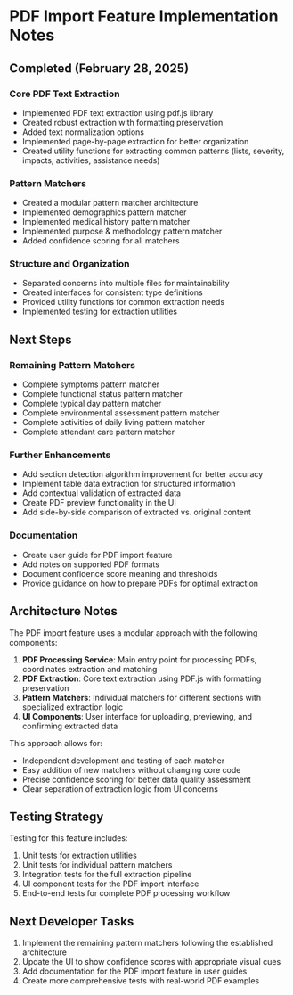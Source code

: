 # PDF Import Feature Implementation Notes

## Completed (February 28, 2025)

### Core PDF Text Extraction
- Implemented PDF text extraction using pdf.js library
- Created robust extraction with formatting preservation
- Added text normalization options
- Implemented page-by-page extraction for better organization
- Created utility functions for extracting common patterns (lists, severity, impacts, activities, assistance needs)

### Pattern Matchers
- Created a modular pattern matcher architecture
- Implemented demographics pattern matcher
- Implemented medical history pattern matcher
- Implemented purpose & methodology pattern matcher
- Added confidence scoring for all matchers

### Structure and Organization
- Separated concerns into multiple files for maintainability
- Created interfaces for consistent type definitions
- Provided utility functions for common extraction needs
- Implemented testing for extraction utilities

## Next Steps

### Remaining Pattern Matchers
- Complete symptoms pattern matcher
- Complete functional status pattern matcher
- Complete typical day pattern matcher
- Complete environmental assessment pattern matcher
- Complete activities of daily living pattern matcher
- Complete attendant care pattern matcher

### Further Enhancements
- Add section detection algorithm improvement for better accuracy
- Implement table data extraction for structured information
- Add contextual validation of extracted data
- Create PDF preview functionality in the UI
- Add side-by-side comparison of extracted vs. original content

### Documentation
- Create user guide for PDF import feature
- Add notes on supported PDF formats
- Document confidence score meaning and thresholds
- Provide guidance on how to prepare PDFs for optimal extraction

## Architecture Notes

The PDF import feature uses a modular approach with the following components:

1. **PDF Processing Service**: Main entry point for processing PDFs, coordinates extraction and matching
2. **PDF Extraction**: Core text extraction using PDF.js with formatting preservation
3. **Pattern Matchers**: Individual matchers for different sections with specialized extraction logic
4. **UI Components**: User interface for uploading, previewing, and confirming extracted data

This approach allows for:
- Independent development and testing of each matcher
- Easy addition of new matchers without changing core code
- Precise confidence scoring for better data quality assessment
- Clear separation of extraction logic from UI concerns

## Testing Strategy

Testing for this feature includes:
1. Unit tests for extraction utilities
2. Unit tests for individual pattern matchers
3. Integration tests for the full extraction pipeline
4. UI component tests for the PDF import interface
5. End-to-end tests for complete PDF processing workflow

## Next Developer Tasks

1. Implement the remaining pattern matchers following the established architecture
2. Update the UI to show confidence scores with appropriate visual cues
3. Add documentation for the PDF import feature in user guides
4. Create more comprehensive tests with real-world PDF examples
